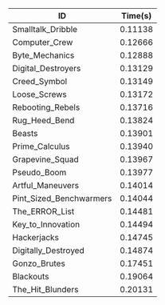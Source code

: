 |ID|Time(s)|
|-|-|
|Smalltalk_Dribble|0.11138|
|Computer_Crew|0.12666|
|Byte_Mechanics|0.12888|
|Digital_Destroyers|0.13129|
|Creed_Symbol|0.13149|
|Loose_Screws|0.13172|
|Rebooting_Rebels|0.13716|
|Rug_Heed_Bend|0.13824|
|Beasts|0.13901|
|Prime_Calculus|0.13940|
|Grapevine_Squad|0.13967|
|Pseudo_Boom|0.13977|
|Artful_Maneuvers|0.14014|
|Pint_Sized_Benchwarmers|0.14044|
|The_ERROR_List|0.14481|
|Key_to_Innovation|0.14494|
|Hackerjacks|0.14745|
|Digitally_Destroyed|0.14874|
|Gonzo_Brutes|0.17451|
|Blackouts|0.19064|
|The_Hit_Blunders|0.20131|
